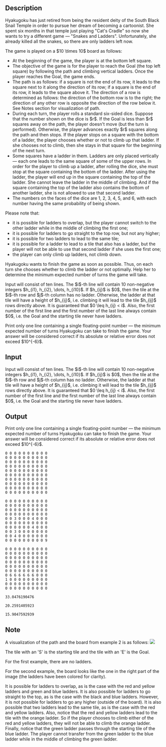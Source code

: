 ## Description

<div><p>Hyakugoku has just retired from being the resident deity of the South Black Snail Temple in order to pursue her dream of becoming a cartoonist. She spent six months in that temple just playing "Cat's Cradle" so now she wants to try a different game — "Snakes and Ladders". Unfortunately, she already killed all the snakes, so there are only ladders left now. </p><p>The game is played on a $10 \times 10$ board as follows:</p><ul> <li> At the beginning of the game, the player is at the bottom left square. </li><li> The objective of the game is for the player to reach the Goal (the top left square) by following the path and climbing vertical ladders. Once the player reaches the Goal, the game ends. </li><li> The path is as follows: if a square is not the end of its row, it leads to the square next to it along the direction of its row; if a square is the end of its row, it leads to the square above it. The direction of a row is determined as follows: the direction of the bottom row is to the right; the direction of any other row is opposite the direction of the row below it. See Notes section for visualization of path. </li><li> During each turn, the player rolls a standard six-sided dice. Suppose that the number shown on the dice is $r$. If the Goal is less than $r$ squares away on the path, the player doesn't move (but the turn is performed). Otherwise, the player advances exactly $r$ squares along the path and then stops. If the player stops on a square with the bottom of a ladder, the player <span class="tex-font-style-bf">chooses whether or not to climb up</span> that ladder. If she chooses not to climb, then she stays in that square for the beginning of the next turn. </li><li> Some squares have a ladder in them. Ladders are only placed vertically — each one leads to the same square of some of the upper rows. In order for the player to climb up a ladder, after rolling the dice, she must stop at the square containing the bottom of the ladder. After using the ladder, the player will end up in the square containing the top of the ladder. She cannot leave the ladder in the middle of climbing. And if the square containing the top of the ladder also contains the bottom of another ladder, she is not allowed to use that second ladder. </li><li> The numbers on the faces of the dice are 1, 2, 3, 4, 5, and 6, with each number having the same probability of being shown. </li></ul><p>Please note that: </p><ul>  <li>   it is possible for ladders to overlap, but the player cannot switch to the other ladder while in the middle of climbing the first one;  </li><li>   it is possible for ladders to go straight to the top row, but not any higher;  </li><li>   it is possible for two ladders to lead to the same tile;  </li><li>   it is possible for a ladder to lead to a tile that also has a ladder, but the player will not be able to use that second ladder if she uses the first one;  </li><li>   the player can only climb up ladders, not climb down. </li></ul><p>Hyakugoku wants to finish the game as soon as possible. Thus, on each turn she chooses whether to climb the ladder or not optimally. Help her to determine the minimum expected number of turns the game will take.</p></div><div class="input-specification"><p>Input will consist of ten lines. The $i$-th line will contain 10 non-negative integers $h_{i1}, h_{i2}, \dots, h_{i10}$. If $h_{ij}$ is $0$, then the tile at the $i$-th row and $j$-th column has no ladder. Otherwise, the ladder at that tile will have a height of $h_{ij}$, i.e. climbing it will lead to the tile $h_{ij}$ rows directly above. It is guaranteed that $0 \leq h_{ij} &lt; i$. Also, the first number of the first line and the first number of the last line always contain $0$, i.e. the Goal and the starting tile never have ladders.</p></div><div class="output-specification"><p>Print only one line containing a single floating-point number — the minimum expected number of turns Hyakugoku can take to finish the game. Your answer will be considered correct if its absolute or relative error does not exceed $10^{-6}$.</p></div>

## Input

<p>Input will consist of ten lines. The $i$-th line will contain 10 non-negative integers $h_{i1}, h_{i2}, \dots, h_{i10}$. If $h_{ij}$ is $0$, then the tile at the $i$-th row and $j$-th column has no ladder. Otherwise, the ladder at that tile will have a height of $h_{ij}$, i.e. climbing it will lead to the tile $h_{ij}$ rows directly above. It is guaranteed that $0 \leq h_{ij} &lt; i$. Also, the first number of the first line and the first number of the last line always contain $0$, i.e. the Goal and the starting tile never have ladders.</p>

## Output

<p>Print only one line containing a single floating-point number — the minimum expected number of turns Hyakugoku can take to finish the game. Your answer will be considered correct if its absolute or relative error does not exceed $10^{-6}$.</p>





```input1
0 0 0 0 0 0 0 0 0 0
0 0 0 0 0 0 0 0 0 0
0 0 0 0 0 0 0 0 0 0
0 0 0 0 0 0 0 0 0 0
0 0 0 0 0 0 0 0 0 0
0 0 0 0 0 0 0 0 0 0
0 0 0 0 0 0 0 0 0 0
0 0 0 0 0 0 0 0 0 0
0 0 0 0 0 0 0 0 0 0
0 0 0 0 0 0 0 0 0 0
```




```input2
0 0 0 0 0 0 0 0 0 0
0 0 0 0 0 0 0 0 0 0
0 0 0 0 0 0 0 0 0 0
0 0 0 0 0 0 0 0 0 0
0 0 3 0 0 0 4 0 0 0
0 0 0 0 0 0 0 0 0 0
0 0 0 0 0 0 4 0 0 0
0 0 3 0 0 0 0 0 0 0
0 0 4 0 0 0 0 0 0 0
0 0 0 0 0 0 0 0 0 9
```




```input3
0 0 0 0 0 0 0 0 0 0
0 0 0 0 0 0 0 0 0 0
0 0 0 0 0 0 0 0 0 0
0 0 0 0 0 0 0 0 0 0
0 0 0 0 0 0 0 0 0 0
0 0 0 0 0 0 0 0 0 0
0 6 6 6 6 6 6 0 0 0
1 0 0 0 0 0 0 0 0 0
0 0 0 0 0 0 0 0 0 0
0 0 0 0 0 0 0 0 0 0
```




```output1
33.0476190476
```




```output2
20.2591405923
```




```output3
15.9047592939
```



## Note

<p>A visualization of the path and the board from example 2 is as follows: <img class="tex-graphics" src="file://je6ZaNlR.png" style="max-width: 100.0%;max-height: 100.0%;"></p><p>The tile with an 'S' is the starting tile and the tile with an 'E' is the Goal.</p><p>For the first example, there are no ladders.</p><p>For the second example, the board looks like the one in the right part of the image (the ladders have been colored for clarity).</p><p>It is possible for ladders to overlap, as is the case with the red and yellow ladders and green and blue ladders. It is also possible for ladders to go straight to the top, as is the case with the black and blue ladders. However, it is not possible for ladders to go any higher (outside of the board). It is also possible that two ladders lead to the same tile, as is the case with the red and yellow ladders. Also, notice that the red and yellow ladders lead to the tile with the orange ladder. So if the player chooses to climb either of the red and yellow ladders, they will not be able to climb the orange ladder. Finally, notice that the green ladder passes through the starting tile of the blue ladder. The player cannot transfer from the green ladder to the blue ladder while in the middle of climbing the green ladder.</p>
